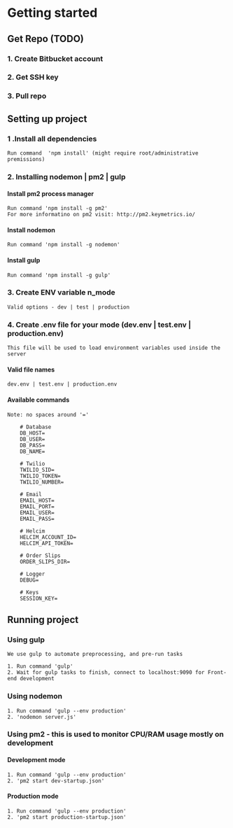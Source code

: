 # Getting started
## Get Repo (TODO)
### 1. Create Bitbucket account
### 2. Get SSH key
### 3. Pull repo

## Setting up project
### 1 .Install all dependencies
	Run command  'npm install' (might require root/administrative premissions)

### 2. Installing nodemon | pm2 | gulp
#### Install pm2 process manager
	Run command 'npm install -g pm2'
	For more informatino on pm2 visit: http://pm2.keymetrics.io/

#### Install nodemon
	Run command 'npm install -g nodemon'

#### Install gulp
	Run command 'npm install -g gulp'

### 3. Create ENV variable **n_mode** 
	Valid options - dev | test | production

### 4. Create .env file for your mode (dev.env | test.env | production.env)
	This file will be used to load environment variables used inside the server
#### Valid file names
	dev.env | test.env | production.env

#### Available commands
	Note: no spaces around '='

		# Database
		DB_HOST=
		DB_USER=
		DB_PASS=
		DB_NAME=

		# Twilio
		TWILIO_SID=
		TWILIO_TOKEN=
		TWILIO_NUMBER=

		# Email
		EMAIL_HOST=
		EMAIL_PORT=
		EMAIL_USER=
		EMAIL_PASS=

		# Helcim
		HELCIM_ACCOUNT_ID=
		HELCIM_API_TOKEN=
		
		# Order Slips
		ORDER_SLIPS_DIR=
		
		# Logger
		DEBUG=

		# Keys
		SESSION_KEY=

## Running project
### Using gulp
	We use gulp to automate preprocessing, and pre-run tasks

	1. Run command 'gulp'
	2. Wait for gulp tasks to finish, connect to localhost:9090 for Front-end development

### Using nodemon
	1. Run command 'gulp --env production'
	2. 'nodemon server.js'

### Using pm2 - this is used to monitor CPU/RAM usage mostly on development
#### Development mode
	1. Run command 'gulp --env production'
	2. 'pm2 start dev-startup.json'
#### Production mode
	1. Run command 'gulp --env production'
	2. 'pm2 start production-startup.json'